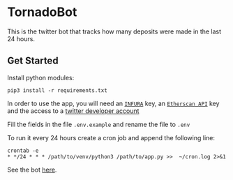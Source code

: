 # TornadoBot

This is the twitter bot that tracks how many deposits were made in the last 24 hours.

## Get Started

Install python modules:

`pip3 install -r requirements.txt`

In order to use the app, you will need an [`INFURA`](https://infura.io) key, an [`Etherscan API`](https://etherscan.io/login) key 
and the access to a [twitter developer account](https://www.extly.com/docs/autotweetng_joocial/tutorials/how-to-auto-post-from-joomla-to-twitter/apply-for-a-twitter-developer-account/#apply-for-a-developer-account)

Fill the fields in the file `.env.example` and rename the file to `.env`

To run it every 24 hours create a cron job and append the following line:

```shell
crontab -e
* */24 * * * /path/to/venv/python3 /path/to/app.py >>  ~/cron.log 2>&1
```

See the bot [here](https://twitter.com/BotTornado).
